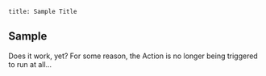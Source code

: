 ```
title: Sample Title
```
## Sample 

Does it work, yet? For some reason, the Action is no longer being triggered to run at all...